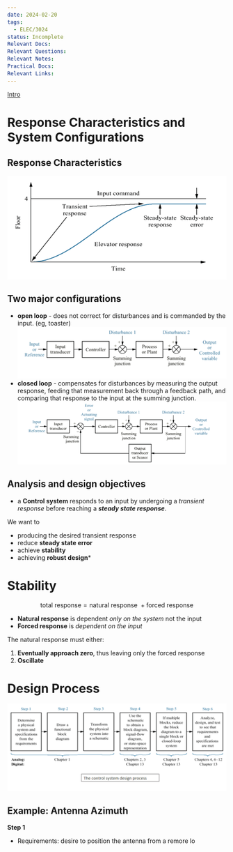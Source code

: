 ```yaml
---
date: 2024-02-20
tags:
  - ELEC/3024
status: Incomplete
Relevant Docs: 
Relevant Questions: 
Relevant Notes: 
Practical Docs: 
Relevant Links:
---
```

[Intro](Attachments/Intro%20to%20Control%20Systems%20v01_annotated.pdf)

# Response Characteristics and System Configurations

## Response Characteristics
![](Attachments/Pasted%20image%2020240421154951.png)

## Two major configurations
- **open loop** - does not correct for disturbances and is commanded by the input. (eg, toaster) 
![](Attachments/Pasted%20image%2020240421155257.png)
- **closed loop** - compensates for disturbances by measuring the output response, feeding that measurement back through a feedback path, and comparing that response to the input at the summing junction.
![](Attachments/Pasted%20image%2020240421155419.png)

## Analysis and design objectives
- a **Control system** responds to an input by undergoing a *transient response* before reaching a ***steady state response***. 

We want to
 - producing the desired transient response
 - reduce **steady state error**
 - achieve **stability**
 - achieving **robust design***

# Stability
$$\text{total response} = \text{natural response } + \text{forced response}$$

- **Natural response** is dependent *only on the system* not the input
- **Forced response** is *dependent on the input*

The natural response must either:
1. **Eventually approach zero**, thus leaving only the forced response
2. **Oscillate**

# Design Process
![](Attachments/Pasted%20image%2020240421160352.png)

## Example: Antenna Azimuth
**Step 1**
- Requirements: desire to position the antenna from a remore lo